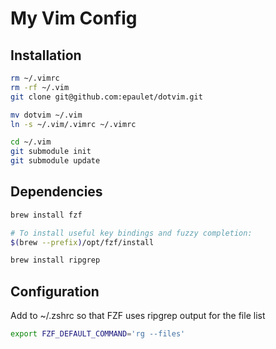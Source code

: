 # My Vim Config

## Installation
```sh
rm ~/.vimrc
rm -rf ~/.vim
git clone git@github.com:epaulet/dotvim.git

mv dotvim ~/.vim
ln -s ~/.vim/.vimrc ~/.vimrc

cd ~/.vim
git submodule init
git submodule update
```

## Dependencies
```sh
brew install fzf

# To install useful key bindings and fuzzy completion:
$(brew --prefix)/opt/fzf/install

brew install ripgrep
```

## Configuration
Add to ~/.zshrc so that FZF uses ripgrep output for the file list
```sh
export FZF_DEFAULT_COMMAND='rg --files'
```
